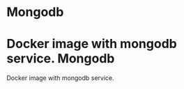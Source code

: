 Mongodb
=======

Docker image with mongodb service.
Mongodb
=======

Docker image with mongodb service.
